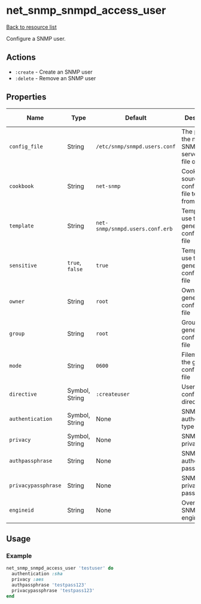 # net_snmp_snmpd_access_user

[Back to resource list](../README.md#resources)

Configure a SNMP user.

## Actions

- `:create` - Create an SNMP user
- `:delete` - Remove an SNMP user

## Properties

| Name                   | Type          | Default                          | Description                                                         | Allowed Values      |
| ---------------------- | ------------- | -------------------------------- | ------------------------------------------------------------------- | ------------------- |
| `config_file`          | String        | `/etc/snmp/snmpd.users.conf`     | The path to the net-snmp SNMPD server user file on disk             |                     |
| `cookbook`             | String        | `net-snmp`                       | Cookbook to source configuration file template from                 |                     |
| `template`             | String        | `net-snmp/snmpd.users.conf.erb`  | Template to use to generate the configuration file                  |                     |
| `sensitive`            | `true`, `false` | `true`                         | Template to use to generate the configuration file                  |                     |
| `owner`                | String        | `root`                           | Owner of the generated configuration file                           |                     |
| `group`                | String        | `root`                           | Group of the generated configuration file                           |                     |
| `mode`                 | String        | `0600`                           | Filemode of the generated configuration file                        |                     |
| `directive`            | Symbol, String| `:createuser`                    | User configuration directive                                        | `:createuser`       |
| `authentication`       | Symbol, String| None                             | SNMPv3 authentication type                                          | `:md5, :sha`        |
| `privacy`              | Symbol, String| None                             | SNMPv3 privacy type                                                 | `:des, :aes`        |
| `authpassphrase`       | String        | None                             | SNMPv3 authentication passphrase                                    |                     |
| `privacypassphrase`    | String        | None                             | SNMPv3 privacy passphrase                                           |                     |
| `engineid`             | String        | None                             | Override the SNMPv3 engine ID                                       |                     |

## Usage

### Example

```ruby
net_snmp_snmpd_access_user 'testuser' do
  authentication :sha
  privacy :aes
  authpassphrase 'testpass123'
  privacypassphrase 'testpass123'
end
```
